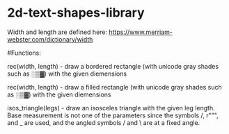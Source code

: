 # 2d-text-shapes-library

Width and length are defined here: https://www.merriam-webster.com/dictionary/width

#Functions:

rec(width, length) - draw a bordered rectangle (with unicode gray shades such as ░▒▓) with the given diemensions

rec(width, length) - draw a filled rectangle (with unicode gray shades such as ░▒▓) with the given diemensions

isos_triangle(legs) - draw an isosceles triangle with the given leg length. Base measurement is not one of the parameters since the symbols /, r"\"", and _ are used, and the angled symbols / and \ are at a fixed angle.

